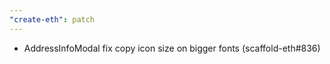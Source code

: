 ```yaml
---
"create-eth": patch
---
```


- AddressInfoModal fix copy icon size on bigger fonts (scaffold-eth#836)
